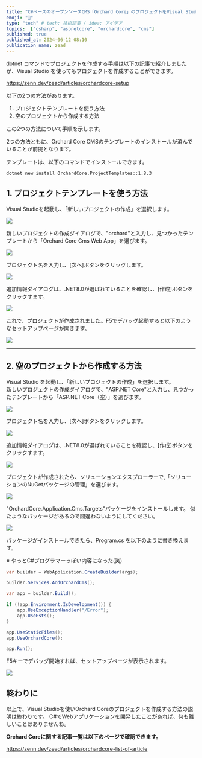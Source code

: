 ```yaml
---
title: "C#ベースのオープンソースCMS「Orchard Core」のプロジェクトをVisual Studioで作成する"
emoji: "🍐"
type: "tech" # tech: 技術記事 / idea: アイデア
topics:  ["csharp", "aspnetcore", "orchardcore", "cms"]
published: true
published_at: 2024-06-12 08:10
publication_name: zead
---
```


dotnet コマンドでプロジェクトを作成する手順は以下の記事で紹介しましたが、Visual Studio を使ってもプロジェクトを作成することができます。


https://zenn.dev/zead/articles/orchardcore-setup


以下の2つの方法があります。

1. プロジェクトテンプレートを使う方法
2. 空のプロジェクトから作成する方法

この2つの方法について手順を示します。

2つの方法ともに、Orchard Core CMSのテンプレートのインストールが済んでいることが前提となります。

テンプレートは、以下のコマンドでインストールできます。

```
dotnet new install OrchardCore.ProjectTemplates::1.8.3
```


## 1. プロジェクトテンプレートを使う方法

Visual Studioを起動し、「新しいプロジェクトの作成」を選択します。

![](https://storage.googleapis.com/zenn-user-upload/543d79b383a3-20240606.png)

新しいプロジェクトの作成ダイアログで、"orchard"と入力し、見つかったテンプレートから「Orchard Core Cms Web App」を選びます。

![](https://storage.googleapis.com/zenn-user-upload/9a8a676f5cf9-20240606.png)

プロジェクト名を入力し、[次へ]ボタンをクリックします。

![](https://storage.googleapis.com/zenn-user-upload/55ce6df8ac1d-20240606.png)

追加情報ダイアログは、.NET8.0が選ばれていることを確認し、[作成]ボタンをクリックすます。

![](https://storage.googleapis.com/zenn-user-upload/6deb2e003e79-20240606.png)

これで、プロジェクトが作成されました。F5でデバッグ起動すると以下のようなセットアップページが開きます。

![](https://storage.googleapis.com/zenn-user-upload/7ef67b7c2ed4-20240606.png)



---

## 2. 空のプロジェクトから作成する方法

Visual Studio を起動し、「新しいプロジェクトの作成」を選択します。  
新しいプロジェクトの作成ダイアログで、"ASP.NET Core"と入力し、見つかったテンプレートから「ASP.NET Core（空）」を選びます。

![](https://storage.googleapis.com/zenn-user-upload/d190a627d23f-20240606.png)

プロジェクト名を入力し、\[次へ\]ボタンをクリックします。

![](https://storage.googleapis.com/zenn-user-upload/f8ca141d877d-20240606.png)

追加情報ダイアログは、.NET8.0が選ばれていることを確認し、\[作成\]ボタンをクリックすます。

![](https://storage.googleapis.com/zenn-user-upload/7062f1e7e5c4-20240606.png)


プロジェクトが作成されたら、ソリューションエクスプローラーで,「ソリューションのNuGetパッケージの管理」を選びます。

![](https://storage.googleapis.com/zenn-user-upload/11f56b400de1-20240606.png)


"OrchardCore.Application.Cms.Targets"パッケージをインストールします。
似たようなパッケージがあるので間違わないようにしてください。

![](https://storage.googleapis.com/zenn-user-upload/cc264d6b45f7-20240606.png)

パッケージがインストールできたら、Program.cs を以下のように書き換えます。

※ やっとC#プログラマーっぽい内容になった(笑)


```cs:program.cs
var builder = WebApplication.CreateBuilder(args);

builder.Services.AddOrchardCms();

var app = builder.Build();

if (!app.Environment.IsDevelopment()) {
    app.UseExceptionHandler("/Error");
    app.UseHsts();
}

app.UseStaticFiles();
app.UseOrchardCore();

app.Run();
```

F5キーでデバッグ開始すれば、セットアップページが表示されます。

![](https://storage.googleapis.com/zenn-user-upload/7ef67b7c2ed4-20240606.png)


## 終わりに

以上で、Visual Studioを使いOrchard Coreのプロジェクトを作成する方法の説明は終わりです。
C#でWebアプリケーションを開発したことがあれば、何も難しいことはありませんね。


**Orchard Coreに関する記事一覧は以下のページで確認できます。**

https://zenn.dev/zead/articles/orchardcore-list-of-article